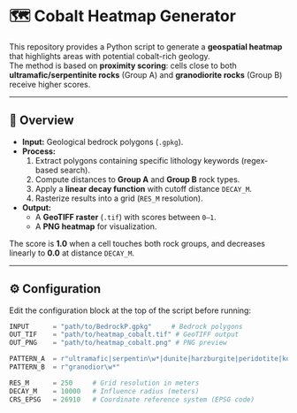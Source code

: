 # 🗺️ Cobalt Heatmap Generator

This repository provides a Python script to generate a **geospatial heatmap** that highlights areas with potential cobalt-rich geology.  
The method is based on **proximity scoring**: cells close to both **ultramafic/serpentinite rocks** (Group A) and **granodiorite rocks** (Group B) receive higher scores.

---

## 📌 Overview

- **Input:** Geological bedrock polygons (`.gpkg`).  
- **Process:**  
  1. Extract polygons containing specific lithology keywords (regex-based search).  
  2. Compute distances to **Group A** and **Group B** rock types.  
  3. Apply a **linear decay function** with cutoff distance `DECAY_M`.  
  4. Rasterize results into a grid (`RES_M` resolution).  
- **Output:**  
  - A **GeoTIFF raster** (`.tif`) with scores between `0–1`.  
  - A **PNG heatmap** for visualization.  

The score is **1.0** when a cell touches both rock groups, and decreases linearly to **0.0** at distance `DECAY_M`.

---

## ⚙️ Configuration

Edit the configuration block at the top of the script before running:

```python
INPUT      = "path/to/BedrockP.gpkg"     # Bedrock polygons
OUT_TIF    = "path/to/heatmap_cobalt.tif" # GeoTIFF output
OUT_PNG    = "path/to/heatmap_cobalt.png" # PNG preview

PATTERN_A  = r"ultramafic|serpentin\w*|dunite|harzburgite|peridotite|komatiite|ophiolite"
PATTERN_B  = r"granodior\w*"

RES_M      = 250     # Grid resolution in meters
DECAY_M    = 10000   # Influence radius (meters)
CRS_EPSG   = 26910   # Coordinate reference system (EPSG code)

